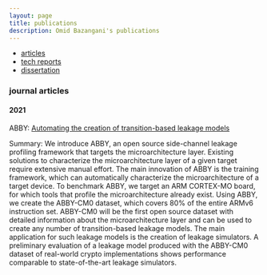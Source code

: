```yaml
---
layout: page
title: publications
description: Omid Bazangani's publications
---
```


<div class="navbar">
    <div class="navbar-inner">
        <ul class="nav">
        <!--<li><a href="#book">book</a></li> -->
            <li><a href="#articles">articles</a></li>
        <!--<li><a href="#editorials">editorials</a></li> -->
        <!--<li><a href="#letters">letters</a></li> -->
        <!--<li><a href="#chapters">chapters</a></li> -->
            <li><a href="#techreports">tech reports</a></li>
            <li><a href="#thesis">dissertation</a></li>
        </ul>
    </div>
</div>

 <!--
### <a name="book"></a>book

**Broman KW**, Sen &#346; (2009) A Guide to QTL Mapping with R/qtl.  Springer, New York
[![Online complements](icons16/html-icon.png)](https://rqtl.org/book)
[![Amazon](icons16/amazon-icon.png)](https://www.amazon.com/gp/product/0387921249?ie=UTF8&tag=7210-20)
[![Springer](icons16/springer-icon.png)](https://www.springer.com/us/book/9780387921242)
[![R/qtl](icons16/R-icon.png)](https://rqtl.org)
[![doi](icons16/doi-icon.png)](https://doi.org/10.1007/978-0-387-92125-9)

--> 
### <a name="articles"></a>journal articles

#### 2021

ABBY: [Automating the creation of transition-based leakage models](https://eprint.iacr.org/2021/1569)

Summary: We introduce ABBY, an open source side-channel leakage profiling framework that targets the microarchitecture layer. Existing solutions to characterize the microarchitecture layer of a given target require extensive manual effort. The main innovation of ABBY is the training framework, which can automatically characterize the microarchitecture of a target device. To benchmark ABBY, we target an ARM
CORTEX-MO board, for which tools that profile the microarchitecture already exist. Using ABBY, we create the ABBY-CM0 dataset, which
covers 80% of the entire ARMv6 instruction set. ABBY-CM0 will be the first open source dataset with detailed information about the microarchitecture layer and can be used to create any number of transition-based leakage models. The main application for such leakage models is
the creation of leakage simulators. A preliminary evaluation of a leakage model produced with the ABBY-CM0 dataset of real-world crypto implementations shows performance comparable to state-of-the-art leakage
simulators.